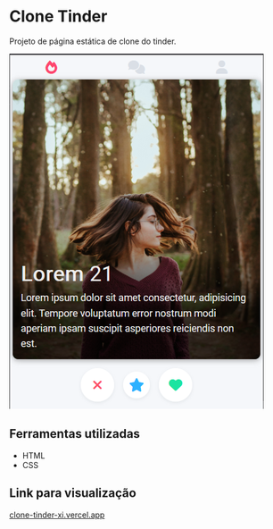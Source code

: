 # Clone Tinder

Projeto de página estática de clone do tinder.

![Print do Clone do Tinder](assets/images/print-clone-tinder.png)

## Ferramentas utilizadas

- HTML
- CSS

## Link para visualização 

[clone-tinder-xi.vercel.app](https://clone-tinder-xi.vercel.app/)
